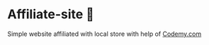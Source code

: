 # Affiliate-site :money_mouth_face:                                           
Simple website affiliated with local store
 with help of <a href="http://johnelder.com/">Codemy.com</a>
